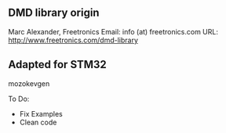 DMD library origin
--------------
Marc Alexander, Freetronics
Email: info (at) freetronics.com
URL:   http://www.freetronics.com/dmd-library

Adapted for STM32 
-------------
mozokevgen

To Do:
  - Fix Examples
  - Clean code 
